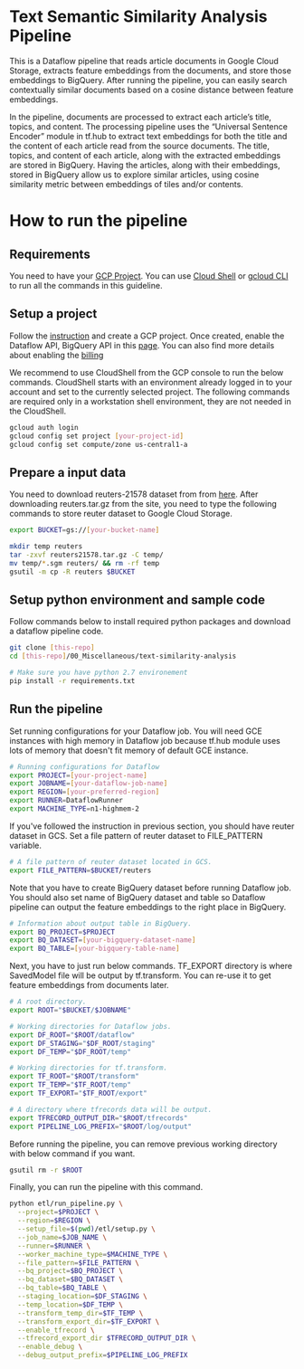 # Text Semantic Similarity Analysis Pipeline

This is a Dataflow pipeline that reads article documents in Google Cloud Storage, extracts feature embeddings from the documents, and store those embeddings to BigQuery. After running the pipeline, you can easily search contextually similar documents based on a cosine distance between feature embeddings.

In the pipeline, documents are processed to extract each article’s title, topics, and content. The processing pipeline uses the “Universal Sentence Encoder” module in tf.hub to extract text embeddings for both the title and the content of each article read from the source documents. The title, topics, and content of each article, along with the extracted embeddings are stored in BigQuery. Having the articles, along with their embeddings, stored in BigQuery allow us to explore similar articles, using cosine similarity metric between embeddings of tiles and/or contents.

# How to run the pipeline

## Requirements

You need to have your [GCP Project](https://cloud.google.com/resource-manager/docs/creating-managing-projects). You can use [Cloud Shell](https://cloud.google.com/shell/docs/quickstart) or [gcloud CLI](https://cloud.google.com/sdk/) to run all the commands in this guideline.

## Setup a project

Follow the [instruction](https://cloud.google.com/resource-manager/docs/creating-managing-projects) and create a GCP project. 
Once created, enable the Dataflow API, BigQuery API in this [page](https://console.developers.google.com/apis/enabled). You can also find more details about enabling the [billing](https://cloud.google.com/billing/docs/how-to/modify-project?#enable-billing)

We recommend to use CloudShell from the GCP console to run the below commands. CloudShell starts with an environment already logged in to your account and set to the currently selected project. The following commands are required only in a workstation shell environment, they are not needed in the CloudShell. 

```bash
gcloud auth login
gcloud config set project [your-project-id]
gcloud config set compute/zone us-central1-a
```

## Prepare a input data

You need to download reuters-21578 dataset from from [here](https://archive.ics.uci.edu/ml/datasets/reuters-21578+text+categorization+collection). After downloading reuters.tar.gz from the site, you need to type the following commands to store reuter dataset to Google Cloud Storage.

```bash
export BUCKET=gs://[your-bucket-name]

mkdir temp reuters
tar -zxvf reuters21578.tar.gz -C temp/
mv temp/*.sgm reuters/ && rm -rf temp
gsutil -m cp -R reuters $BUCKET
```

## Setup python environment and sample code

Follow commands below to install required python packages and download a dataflow pipeline code.

```bash
git clone [this-repo]
cd [this-repo]/00_Miscellaneous/text-similarity-analysis

# Make sure you have python 2.7 environement
pip install -r requirements.txt
```

## Run the pipeline

Set running configurations for your Dataflow job. You will need GCE instances with high memory in Dataflow job because tf.hub module uses lots of memory that doesn't fit memory of default GCE instance.

```bash
# Running configurations for Dataflow
export PROJECT=[your-project-name]
export JOBNAME=[your-dataflow-job-name]
export REGION=[your-preferred-region]
export RUNNER=DataflowRunner
export MACHINE_TYPE=n1-highmem-2
```

If you've followed the instruction in previous section, you should have reuter dataset in GCS. Set a file pattern of reuter dataset to FILE_PATTERN variable.

```bash
# A file pattern of reuter dataset located in GCS.
export FILE_PATTERN=$BUCKET/reuters
```

Note that you have to create BigQuery dataset before running Dataflow job. You should also set name of BigQuery dataset and table so Dataflow pipeline can output the feature embeddings to the right place in BigQuery.

```bash
# Information about output table in BigQuery.
export BQ_PROJECT=$PROJECT
export BQ_DATASET=[your-bigquery-dataset-name]
export BQ_TABLE=[your-bigquery-table-name]
```

Next, you have to just run below commands. TF_EXPORT directory is where SavedModel file will be output by tf.transform. You can re-use it to get feature embeddings from documents later.

```bash
# A root directory.
export ROOT="$BUCKET/$JOBNAME"

# Working directories for Dataflow jobs.
export DF_ROOT="$ROOT/dataflow"
export DF_STAGING="$DF_ROOT/staging"
export DF_TEMP="$DF_ROOT/temp"

# Working directories for tf.transform.
export TF_ROOT="$ROOT/transform"
export TF_TEMP="$TF_ROOT/temp"
export TF_EXPORT="$TF_ROOT/export"

# A directory where tfrecords data will be output.
export TFRECORD_OUTPUT_DIR="$ROOT/tfrecords"
export PIPELINE_LOG_PREFIX="$ROOT/log/output"
```

Before running the pipeline, you can remove previous working directory
with below command if you want.

```bash
gsutil rm -r $ROOT
```

Finally, you can run the pipeline with this command.

```bash
python etl/run_pipeline.py \
  --project=$PROJECT \
  --region=$REGION \
  --setup_file=$(pwd)/etl/setup.py \
  --job_name=$JOB_NAME \
  --runner=$RUNNER \
  --worker_machine_type=$MACHINE_TYPE \
  --file_pattern=$FILE_PATTERN \
  --bq_project=$BQ_PROJECT \
  --bq_dataset=$BQ_DATASET \
  --bq_table=$BQ_TABLE \
  --staging_location=$DF_STAGING \
  --temp_location=$DF_TEMP \
  --transform_temp_dir=$TF_TEMP \
  --transform_export_dir=$TF_EXPORT \
  --enable_tfrecord \
  --tfrecord_export_dir $TFRECORD_OUTPUT_DIR \
  --enable_debug \
  --debug_output_prefix=$PIPELINE_LOG_PREFIX
```
